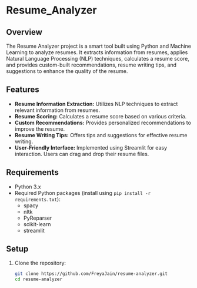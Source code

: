 # Resume_Analyzer

## Overview
The Resume Analyzer project is a smart tool built using Python and Machine Learning to analyze resumes. It extracts information from resumes, applies Natural Language Processing (NLP) techniques, calculates a resume score, and provides custom-built recommendations, resume writing tips, and suggestions to enhance the quality of the resume.

## Features
- **Resume Information Extraction:** Utilizes NLP techniques to extract relevant information from resumes.
- **Resume Scoring:** Calculates a resume score based on various criteria.
- **Custom Recommendations:** Provides personalized recommendations to improve the resume.
- **Resume Writing Tips:** Offers tips and suggestions for effective resume writing.
- **User-Friendly Interface:** Implemented using Streamlit for easy interaction. Users can drag and drop their resume files.

## Requirements

- Python 3.x
- Required Python packages (install using `pip install -r requirements.txt`):
  - spacy
  - nltk
  - PyReparser
  - scikit-learn
  - streamlit
    
## Setup
1. Clone the repository:
   ```bash
   git clone https://github.com/FreyaJain/resume-analyzer.git
   cd resume-analyzer
